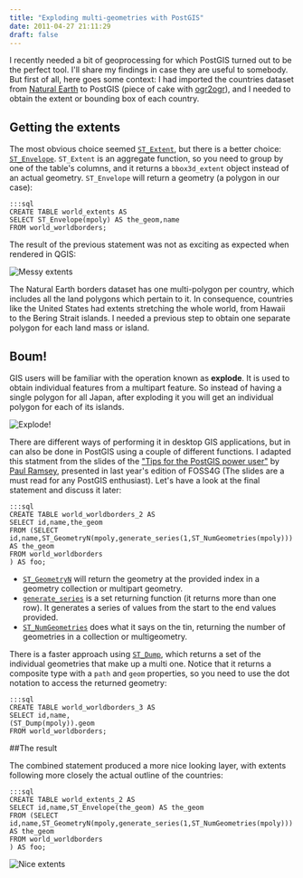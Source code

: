 ```yaml
---
title: "Exploding multi-geometries with PostGIS"
date: 2011-04-27 21:11:29
draft: false
---
```


I recently needed a bit of geoprocessing for which PostGIS turned out to 
be the perfect tool. I'll share my findings in case they are
useful to somebody. But first of all, here goes some context: I had imported the countries dataset from [Natural Earth](http://www.naturalearthdata.com/)
to PostGIS (piece of cake with [ogr2ogr](http://www.gdal.org/ogr2ogr.html)), and I needed to obtain the extent or 
bounding box of each country.

## Getting the extents

The most obvious choice seemed [`ST_Extent`](http://postgis.refractions.net/docs/ST_Extent.html), but there is a better choice:
[`ST_Envelope`](http://postgis.refractions.net/docs/ST_Envelope.html). `ST_Extent` is an aggregate function, so you need to group by one of the 
table's columns, and it returns a `bbox3d_extent` object instead of an actual geometry. `ST_Envelope` will return a geometry (a polygon in our case):

    :::sql
    CREATE TABLE world_extents AS 
    SELECT ST_Envelope(mpoly) AS the_geom,name 
    FROM world_worldborders;

The result of the previous statement was not as exciting as expected when rendered in QGIS:

<div class="image"><img src="/img/posts/extents1.png" alt="Messy extents"/></div>

The Natural Earth borders dataset has one multi-polygon per country, which includes all the land polygons which pertain to it. In consequence,
 countries like the United States had extents stretching the whole world, from Hawaii to the Bering Strait islands. I needed a previous step
 to obtain one separate polygon for each land mass or island.

## Boum!

GIS users will be familiar with the operation known as __explode__. It is used to obtain individual features from a multipart feature. So instead of having a single polygon for all Japan, after exploding it you will get an individual polygon for each of its islands.

<div class="image"><img src="/img/posts/explode.png" alt="Explode!"/></div>

There are different ways of performing it in desktop GIS applications, but in can
also be done in PostGIS using a couple of different functions. I adapted this statment from the slides of the ["Tips for the PostGIS power user"](http://2010.foss4g.org/presentations_show.php?id=3369) by [Paul Ramsey](http://blog.cleverelephant.ca/), presented in last year's edition of FOSS4G (The slides are a must read for any PostGIS enthusiast). Let's have a look at the final statement and discuss it later:

    :::sql
    CREATE TABLE world_worldborders_2 AS 
    SELECT id,name,the_geom 
    FROM (SELECT id,name,ST_GeometryN(mpoly,generate_series(1,ST_NumGeometries(mpoly))) AS the_geom
    FROM world_worldborders
    ) AS foo;

* [`ST_GeometryN`](http://postgis.refractions.net/docs/ST_GeometryN.html) will return the geometry at the provided index in a geometry collection or multipart geometry.
* [`generate_series`](http://www.postgresql.org/docs/8.0/static/functions-srf.html) is a set returning function (it returns more than one row). It generates a series of values from the start to the end values provided.
* [`ST_NumGeometries`](http://www.postgis.org/docs/ST_NumGeometries.html) does what it says on the tin, returning the number of geometries in a collection or multigeometry.

There is a faster approach using [`ST_Dump`](http://www.postgis.org/docs/ST_Dump.html), which returns a set of the individual geometries that make up a multi one.
Notice that it returns a composite type with a `path` and `geom` properties, so you need to use the dot notation to access the returned geometry:

    :::sql
    CREATE TABLE world_worldborders_3 AS
    SELECT id,name,
    (ST_Dump(mpoly)).geom
    FROM world_worldborders;

##The result

The combined statement produced a more nice looking layer, with extents following more closely the actual outline
of the countries:

    :::sql
    CREATE TABLE world_extents_2 AS 
    SELECT id,name,ST_Envelope(the_geom) AS the_geom
    FROM (SELECT id,name,ST_GeometryN(mpoly,generate_series(1,ST_NumGeometries(mpoly))) AS the_geom
    FROM world_worldborders
    ) AS foo;
    

<div class="image"><img src="/img/posts/extents2.png" alt="Nice extents"/></div>